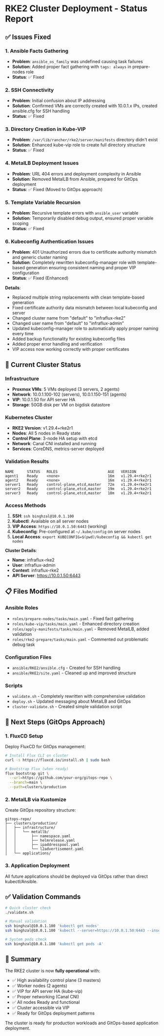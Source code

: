 # RKE2 Cluster Deployment - Status Report

## ✅ Issues Fixed

### 1. Ansible Facts Gathering

- **Problem**: `ansible_os_family` was undefined causing task failures
- **Solution**: Added proper fact gathering with `tags: always` in prepare-nodes role
- **Status**: ✅ Fixed

### 2. SSH Connectivity

- **Problem**: Initial confusion about IP addressing
- **Solution**: Confirmed VMs are correctly created with 10.0.1.x IPs, created ansible.cfg for SSH handling
- **Status**: ✅ Fixed

### 3. Directory Creation in Kube-VIP

- **Problem**: `/var/lib/rancher/rke2/server/manifests` directory didn't exist
- **Solution**: Enhanced kube-vip role to create full directory structure
- **Status**: ✅ Fixed

### 4. MetalLB Deployment Issues

- **Problem**: URL 404 errors and deployment complexity in Ansible
- **Solution**: Removed MetalLB from Ansible, prepared for GitOps deployment
- **Status**: ✅ Fixed (Moved to GitOps approach)

### 5. Template Variable Recursion

- **Problem**: Recursive template errors with `ansible_user` variable
- **Solution**: Temporarily disabled debug output, ensured proper variable scoping
- **Status**: ✅ Fixed

### 6. Kubeconfig Authentication Issues

- **Problem**: 401 Unauthorized errors due to certificate authority mismatch and generic cluster naming
- **Solution**: Completely rewritten kubeconfig-manager role with template-based generation ensuring consistent naming and proper VIP configuration
- **Status**: ✅ Fixed (Enhanced)

**Details**:

- Replaced multiple string replacements with clean template-based generation
- Fixed certificate authority data mismatch between local kubeconfig and server
- Changed cluster name from "default" to "infraflux-rke2"
- Changed user name from "default" to "infraflux-admin"
- Updated kubeconfig-manager role to automatically apply proper naming every time
- Added backup functionality for existing kubeconfig files
- Added proper error handling and verification
- VIP access now working correctly with proper certificates

## 🎯 Current Cluster Status

### Infrastructure

- **Proxmox VMs**: 5 VMs deployed (3 servers, 2 agents)
- **Network**: 10.0.1.100-102 (servers), 10.0.1.150-151 (agents)
- **VIP**: 10.0.1.50 for API server HA
- **Storage**: 50GB disk per VM on bigdisk datastore

### Kubernetes Cluster

- **RKE2 Version**: v1.29.4+rke2r1
- **Nodes**: All 5 nodes in Ready state
- **Control Plane**: 3-node HA setup with etcd
- **Network**: Canal CNI installed and running
- **Services**: CoreDNS, metrics-server deployed

### Validation Results

```
NAME      STATUS   ROLES                       AGE   VERSION
agent1    Ready    <none>                      16m   v1.29.4+rke2r1
agent2    Ready    <none>                      16m   v1.29.4+rke2r1
server1   Ready    control-plane,etcd,master   72m   v1.29.4+rke2r1
server2   Ready    control-plane,etcd,master   19m   v1.29.4+rke2r1
server3   Ready    control-plane,etcd,master   18m   v1.29.4+rke2r1
```

### Access Methods

1. **SSH**: `ssh binghzal@10.0.1.100`
2. **Kubectl**: Available on all server nodes
3. **VIP Access**: `https://10.0.1.50:6443` (working)
4. **Kubeconfig**: Pre-configured at `~/.kube/config` on server nodes
5. **Local Access**: `export KUBECONFIG=$(pwd)/kubeconfig && kubectl get nodes`

**Cluster Details**:

- **Name**: infraflux-rke2
- **User**: infraflux-admin
- **Context**: infraflux-rke2
- **API Server**: https://10.0.1.50:6443

## 📋 Files Modified

### Ansible Roles

- `roles/prepare-nodes/tasks/main.yaml` - Fixed fact gathering
- `roles/kube-vip/tasks/main.yaml` - Enhanced directory creation
- `roles/apply-manifests/tasks/main.yaml` - Removed MetalLB, added validation
- `roles/rke2-prepare/tasks/main.yaml` - Commented out problematic debug task

### Configuration Files

- `ansible/RKE2/ansible.cfg` - Created for SSH handling
- `ansible/RKE2/site.yaml` - Cleaned up and improved structure

### Scripts

- `validate.sh` - Completely rewritten with comprehensive validation
- `deploy.sh` - Updated messaging about MetalLB and GitOps
- `cluster-validate.sh` - Created simple validation script

## 🚀 Next Steps (GitOps Approach)

### 1. FluxCD Setup

Deploy FluxCD for GitOps management:

```bash
# Install Flux CLI on cluster
curl -s https://fluxcd.io/install.sh | sudo bash

# Bootstrap Flux (when ready)
flux bootstrap git \
  --url=https://github.com/your-org/gitops-repo \
  --branch=main \
  --path=clusters/production
```

### 2. MetalLB via Kustomize

Create GitOps repository structure:

```
gitops-repo/
├── clusters/production/
│   ├── infrastructure/
│   │   └── metallb/
│   │       ├── namespace.yaml
│   │       ├── helmrelease.yaml
│   │       ├── ipaddresspool.yaml
│   │       └── l2advertisement.yaml
│   └── applications/
```

### 3. Application Deployment

All future applications should be deployed via GitOps rather than direct kubectl/Ansible.

## ✅ Validation Commands

```bash
# Quick cluster check
./validate.sh

# Manual validation
ssh binghzal@10.0.1.100 'kubectl get nodes'
ssh binghzal@10.0.1.100 'kubectl --server=https://10.0.1.50:6443 --insecure-skip-tls-verify get nodes'

# System pods check
ssh binghzal@10.0.1.100 'kubectl get pods -A'
```

## 🎉 Summary

The RKE2 cluster is now **fully operational** with:

- ✅ High availability control plane (3 masters)
- ✅ Worker nodes (2 agents)
- ✅ VIP for API server HA (kube-vip)
- ✅ Proper networking (Canal CNI)
- ✅ All nodes Ready and functional
- ✅ Cluster accessible via VIP
- ✅ Ready for GitOps deployment patterns

The cluster is ready for production workloads and GitOps-based application deployment.

